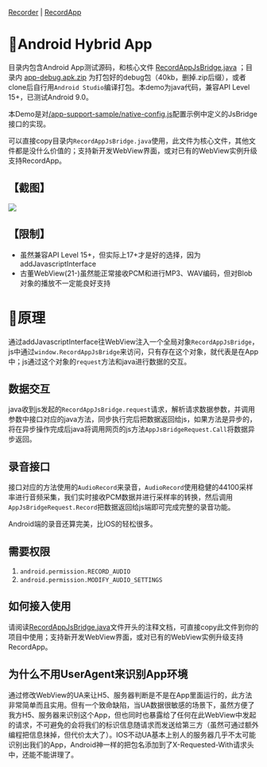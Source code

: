 [Recorder](https://github.com/xiangyuecn/Recorder/) | [RecordApp](https://github.com/xiangyuecn/Recorder/tree/master/app-support-sample)

# :open_book:Android Hybrid App

目录内包含Android App测试源码，和核心文件 [RecordAppJsBridge.java](https://github.com/xiangyuecn/Recorder/blob/master/app-support-sample/demo_android/app/src/main/java/com/github/xianyuecn/recorder/RecordAppJsBridge.java) ；目录内 [app-debug.apk.zip](https://xiangyuecn.github.io/Recorder/app-support-sample/demo_android/app-debug.apk.zip) 为打包好的debug包（40kb，删掉.zip后缀），或者clone后自行用`Android Studio`编译打包。本demo为java代码，兼容API Level 15+，已测试Android 9.0。

本Demo是对[/app-support-sample/native-config.js](https://github.com/xiangyuecn/Recorder/blob/master/app-support-sample/native-config.js)配置示例中定义的JsBridge接口的实现。

可以直接copy目录内`RecordAppJsBridge.java`使用，此文件为核心文件，其他文件都是没什么价值的；支持新开发WebView界面，或对已有的WebView实例升级支持RecordApp。


## 【截图】
![](https://gitee.com/xiangyuecn/Recorder/raw/master/assets/use_native_android.gif)


## 【限制】

- 虽然兼容API Level 15+，但实际上17+才是好的选择，因为addJavascriptInterface
- 古董WebView(21-)虽然能正常接收PCM和进行MP3、WAV编码，但对Blob对象的播放不一定能良好支持



# :open_book:原理

通过addJavascriptInterface往WebView注入一个全局对象`RecordAppJsBridge`，js中通过`window.RecordAppJsBridge`来访问，只有存在这个对象，就代表是在App中；js通过这个对象的`request`方法和java进行数据的交互。


## 数据交互
java收到js发起的`RecordAppJsBridge.request`请求，解析请求数据参数，并调用参数中接口对应的java方法，同步执行完后把数据返回给js，如果方法是异步的，将在异步操作完成后java将调用网页的js方法`AppJsBridgeRequest.Call`将数据异步返回。


## 录音接口
接口对应的方法使用的`AudioRecord`来录音，`AudioRecord`使用稳健的44100采样率进行音频采集，我们实时接收PCM数据并进行采样率的转换，然后调用`AppJsBridgeRequest.Record`把数据返回给js端即可完成完整的录音功能。

Android端的录音还算完美，比IOS的轻松很多。


## 需要权限
1. `android.permission.RECORD_AUDIO`
2. `android.permission.MODIFY_AUDIO_SETTINGS`


## 如何接入使用
请阅读[RecordAppJsBridge.java](https://github.com/xiangyuecn/Recorder/blob/master/app-support-sample/demo_android/app/src/main/java/com/github/xianyuecn/recorder/RecordAppJsBridge.java)文件开头的注释文档，可直接copy此文件到你的项目中使用；支持新开发WebView界面，或对已有的WebView实例升级支持RecordApp。


## 为什么不用UserAgent来识别App环境

通过修改WebView的UA来让H5、服务器判断是不是在App里面运行的，此方法非常简单而且实用。但有一个致命缺陷，当UA数据很敏感的场景下，虽然方便了我方H5、服务器来识别这个App，但也同时也暴露给了任何在此WebView中发起的请求，不可避免的会将我们的标识信息随请求而发送给第三方（虽然可通过额外编程把信息抹掉，但代价太大了）。IOS不动UA基本上别人的服务器几乎不太可能识别出我们的App，Android神一样的把包名添加到了X-Requested-With请求头中，还能不能讲理了。

